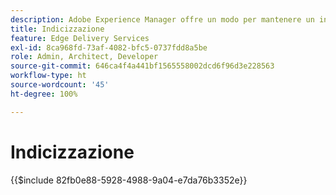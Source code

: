 ```yaml
---
description: Adobe Experience Manager offre un modo per mantenere un indice di tutte le pagine pubblicate in una particolare sezione del sito web. Viene comunemente utilizzato per creare elenchi, feed e abilitare casi d’uso di ricerca e filtro per pagine o frammenti di contenuto.
title: Indicizzazione
feature: Edge Delivery Services
exl-id: 8ca968fd-73af-4082-bfc5-0737fdd8a5be
role: Admin, Architect, Developer
source-git-commit: 646ca4f4a441bf1565558002dcd6f96d3e228563
workflow-type: ht
source-wordcount: '45'
ht-degree: 100%

---
```


# Indicizzazione

{{$include 82fb0e88-5928-4988-9a04-e7da76b3352e}}
